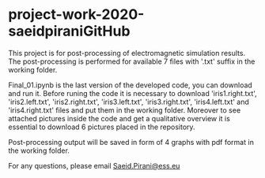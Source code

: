 # project-work-2020-saeidpiraniGitHub
This project is for post-processing of electromagnetic simulation results. The post-processing is performed for available 7 files with '.txt' suffix in the working folder. 

Final_01.ipynb is the last version of the developed code, you can download and run it. 
Before runing the code it is necessary to download 'iris1.right.txt', 'iris2.left.txt', 'iris2.right.txt', 'iris3.left.txt', 'iris3.right.txt', 'iris4.left.txt' and 'iris4.right.txt' files and put them in the working folder. Moreover to see attached pictures inside the code and get a qualitative overview it is essential to download 6 pictures placed in the repository.

Post-processing output will be saved in form of 4 graphs with pdf format in the working folder.

For any questions, please email Saeid.Pirani@ess.eu
